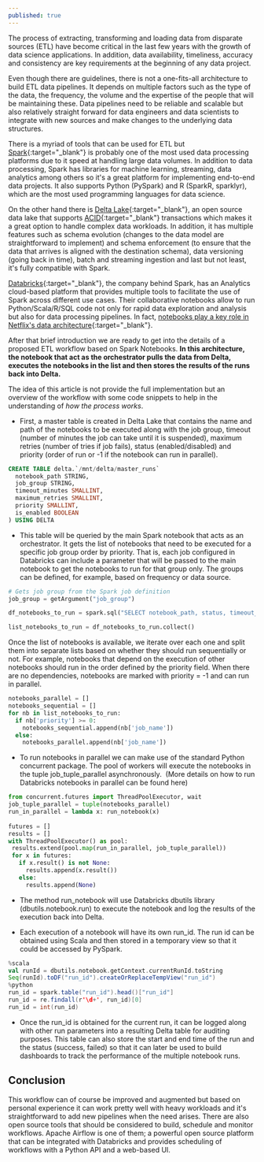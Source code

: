 ```yaml
---
published: true
---
```

The process of extracting, transforming and loading data from disparate sources (ETL) have become critical in the last few years with the growth of data science applications. In addition, data availability, timeliness, accuracy and consistency are key requirements at the beginning of any data project.

Even though there are guidelines, there is not a one-fits-all architecture to build ETL data pipelines. It depends on multiple factors such as the type of the data, the frequency, the volume and the expertise of the people that will be maintaining these. Data pipelines need to be reliable and scalable but also relatively straight forward for data engineers and data scientists to integrate with new sources and make changes to the underlying data structures.

There is a myriad of tools that can be used for ETL but [Spark](https://spark.apache.org/){:target="_blank"} is probably one of the most used data processing platforms due to it speed at handling large data volumes. In addition to data processing, Spark has libraries for machine learning, streaming, data analytics among others so it's a great platform for implementing end-to-end data projects. It also supports Python (PySpark) and R (SparkR, sparklyr), which are the most used programming languages for data science.

On the other hand there is [Delta Lake](https://delta.io/){:target="_blank"}, an open source data lake that supports [ACID](https://en.wikipedia.org/wiki/ACID){:target="_blank"} transactions which makes it a great option to handle complex data workloads. In addition, it has multiple features such as schema evolution (changes to the data model are straightforward to implement) and schema enforcement (to ensure that the data that arrives is aligned with the destination schema), data versioning (going back in time), batch and streaming ingestion and last but not least, it's fully compatible with Spark.

[Databricks](https://databricks.com/){:target="_blank"}, the company behind Spark, has an Analytics cloud-based platform that provides multiple tools to facilitate the use of Spark across different use cases. Their collaborative notebooks allow to run Python/Scala/R/SQL code not only for rapid data exploration and analysis but also for data processing pipelines. In fact, [notebooks play a key role in Netflix's data architecture](https://netflixtechblog.com/notebook-innovation-591ee3221233){:target="_blank"}.

After that brief introduction we are ready to get into the details of a proposed ETL workflow based on Spark Notebooks. **In this architecture, the notebook that act as the orchestrator pulls the data from Delta, executes the notebooks in the list and then stores the results of the runs back into Delta.**

The idea of this article is not provide the full implementation but an overview of the workflow with some code snippets to help in the understanding of *how the process works*.

- First, a master table is created in Delta Lake that contains the name and path of the notebooks to be executed along with the job group, timeout (number of minutes the job can take until it is suspended), maximum retries (number of tries if job fails), status (enabled/disabled) and priority (order of run or -1 if the notebook can run in parallel).

```sql
CREATE TABLE delta.`/mnt/delta/master_runs`
  notebook_path STRING,
  job_group STRING,
  timeout_minutes SMALLINT, 
  maximum_retries SMALLINT,
  priority SMALLINT,
  is_enabled BOOLEAN
) USING DELTA
```

- This table will be queried by the main Spark notebook that acts as an orchestrator. It gets the list of notebooks that need to be executed for a specific job group order by priority. That is, each job configured in Databricks can include a parameter that will be passed to the main notebook to get the notebooks to run for that group only. The groups can be defined, for example, based on frequency or data source.

```python
# Gets job group from the Spark job definition
job_group = getArgument("job_group")

df_notebooks_to_run = spark.sql("SELECT notebook_path, status, timeout_minutes, maximum_retries, priority FROM master_runs WHERE job_group = {} and is_enabled = True ORDER by priority".format(job_group)

list_notebooks_to_run = df_notebooks_to_run.collect()
```

Once the list of notebooks is available, we iterate over each one and split them into separate lists based on whether they should run sequentially or not. For example, notebooks that depend on the execution of other notebooks should run in the order defined by the priority field. When there are no dependencies, notebooks are marked with priority = -1 and can run in parallel.

```python
notebooks_parallel = []
notebooks_sequential = []
for nb in list_notebooks_to_run:
  if nb['priority'] >= 0:
    notebooks_sequential.append(nb['job_name'])
  else: 
    notebooks_parallel.append(nb['job_name'])
```

- To run notebooks in parallel we can make use of the standard Python concurrent package. The pool of workers will execute the notebooks in the tuple job_tuple_parallel asynchronously. 
(More details on how to run Databricks notebooks in parallel can be found here)

```python
from concurrent.futures import ThreadPoolExecutor, wait
job_tuple_parallel = tuple(notebooks_parallel)
run_in_parallel = lambda x: run_notebook(x) 
 
futures = [] 
results = [] 
with ThreadPoolExecutor() as pool: 
 results.extend(pool.map(run_in_parallel, job_tuple_parallel)) 
 for x in futures: 
   if x.result() is not None: 
     results.append(x.result()) 
   else: 
     results.append(None) 
```

- The method run_notebook will use Databricks dbutils library (dbutils.notebook.run) to execute the notebook and log the results of the execution back into Delta.

- Each execution of a notebook will have its own run_id. The run id can be obtained using Scala and then stored in a temporary view so that it could be accessed by PySpark.

```scala
%scala
val runId = dbutils.notebook.getContext.currentRunId.toString
Seq(runId).toDF("run_id").createOrReplaceTempView("run_id")
%python
run_id = spark.table("run_id").head()["run_id"]
run_id = re.findall(r'\d+', run_id)[0]
run_id = int(run_id)
```

- Once the run_id is obtained for the current run, it can be logged along with other run parameters into a resulting Delta table for auditing purposes. This table can also store the start and end time of the run and the status (success, failed) so that it can later be used to build dashboards to track the performance of the multiple notebook runs.

## Conclusion
This workflow can of course be improved and augmented but based on personal experience it can work pretty well with heavy workloads and it's straightforward to add new pipelines when the need arises. There are also open source tools that should be considered to build, schedule and monitor workflows. Apache Airflow is one of them; a powerful open source platform that can be integrated with Databricks and provides scheduling of workflows with a Python API and a web-based UI.
